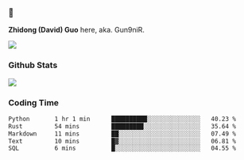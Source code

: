 ### 👋 

**Zhidong (David) Guo** here, aka. Gun9niR.

![](https://komarev.com/ghpvc/?username=Gun9niR&label=Total+Views)

### Github Stats

<img src="https://github-readme-stats.vercel.app/api?username=Gun9niR&count_private=true&show_icons=true&theme=vue-dark&hide_title=true">

### Coding Time

<!--START_SECTION:waka-->

```txt
Python       1 hr 1 min      ██████████░░░░░░░░░░░░░░░   40.23 %
Rust         54 mins         █████████░░░░░░░░░░░░░░░░   35.64 %
Markdown     11 mins         ██░░░░░░░░░░░░░░░░░░░░░░░   07.49 %
Text         10 mins         █▓░░░░░░░░░░░░░░░░░░░░░░░   06.81 %
SQL          6 mins          █░░░░░░░░░░░░░░░░░░░░░░░░   04.55 %
```

<!--END_SECTION:waka-->

